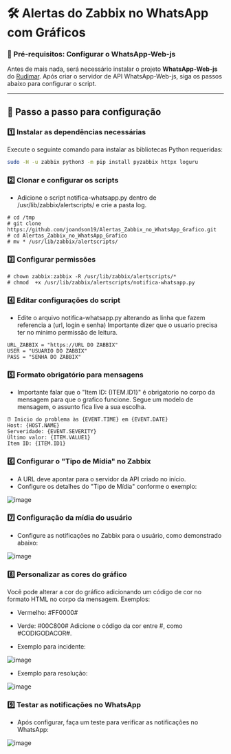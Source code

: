 
# 🛠️ Alertas do Zabbix no WhatsApp com Gráficos

### 🚨 Pré-requisitos: Configurar o WhatsApp-Web-js
Antes de mais nada, será necessário instalar o projeto **WhatsApp-Web-js** do [Rudimar](https://github.com/remontti/RR-WhatsApp-API). Após criar o servidor de API WhatsApp-Web-js, siga os passos abaixo para configurar o script.

---

## 🧰 Passo a passo para configuração

### 1️⃣ Instalar as dependências necessárias
Execute o seguinte comando para instalar as bibliotecas Python requeridas:

```bash
sudo -H -u zabbix python3 -m pip install pyzabbix httpx loguru
```
### 2️⃣ Clonar e configurar os scripts
* Adicione o script notifica-whatsapp.py dentro de /usr/lib/zabbix/alertscripts/ e crie a pasta log.
```
# cd /tmp
# git clone https://github.com/joandson19/Alertas_Zabbix_no_WhatsApp_Grafico.git
# cd Alertas_Zabbix_no_WhatsApp_Grafico
# mv * /usr/lib/zabbix/alertscripts/
```
### 3️⃣ Configurar permissões
```
# chown zabbix:zabbix -R /usr/lib/zabbix/alertscripts/*
# chmod  +x /usr/lib/zabbix/alertscripts/notifica-whatsapp.py
```
### 4️⃣ Editar configurações do script
* Edite o arquivo notifica-whatsapp.py alterando as linha que fazem referencia a (url, login e senha)
  Importante dizer que o usuario precisa ter no minimo permissão de leitura.
```
URL_ZABBIX = "https://URL DO ZABBIX"
USER = "USUARIO DO ZABBIX"
PASS = "SENHA DO ZABBIX"
```
### 5️⃣ Formato obrigatório para mensagens
* Importante falar que o "Item ID: {ITEM.ID1}" é obrigatorio no corpo da mensagem para que o grafico funcione.
Segue um modelo de mensagem, o assunto fica live a sua escolha.
```
⏰ Inicio do problema às {EVENT.TIME} em {EVENT.DATE}
Host: {HOST.NAME}
Serveridade: {EVENT.SEVERITY}
Último valor: {ITEM.VALUE1}
Item ID: {ITEM.ID1}
```
### 6️⃣ Configurar o "Tipo de Mídia" no Zabbix
* A URL deve apontar para o servidor da API criado no início.
* Configure os detalhes do "Tipo de Mídia" conforme o exemplo:
  
![image](https://github.com/user-attachments/assets/c065f16b-97e0-4cb6-9006-73c29ddef975)


### 7️⃣ Configuração da mídia do usuário
* Configure as notificações no Zabbix para o usuário, como demonstrado abaixo:

![image](https://github.com/user-attachments/assets/f21d6955-9785-4f0f-b275-a5921c8a7ddb)


### 8️⃣ Personalizar as cores do gráfico
Você pode alterar a cor do gráfico adicionando um código de cor no formato HTML no corpo da mensagem. Exemplos:

* Vermelho: #FF0000#
* Verde: #00C800#
Adicione o código da cor entre #, como #CODIGODACOR#.

* Exemplo para incidente:
  
![image](https://github.com/joandson19/Alertas_Zabbix_no_Telegram_Grafico/assets/36518985/a6f09bb1-888d-42cb-9dad-02528d823876)
* Exemplo para resolução:
  
![image](https://github.com/joandson19/Alertas_Zabbix_no_Telegram_Grafico/assets/36518985/5ee6f68b-3212-4fe4-b51c-879448e1ff4b)

### 9️⃣ Testar as notificações no WhatsApp
* Após configurar, faça um teste para verificar as notificações no WhatsApp:

![image](https://github.com/user-attachments/assets/03a4a88b-62b5-4ef5-8991-3437dee12f36)
